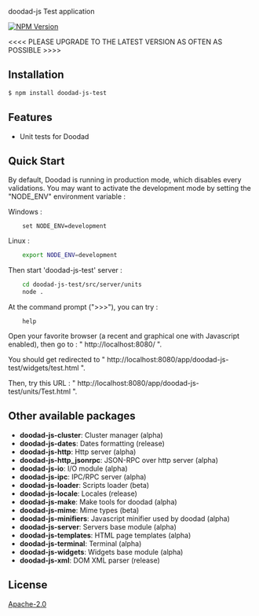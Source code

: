 doodad-js Test application

[![NPM Version][npm-image]][npm-url]
 
<<<< PLEASE UPGRADE TO THE LATEST VERSION AS OFTEN AS POSSIBLE >>>>

## Installation

```bash
$ npm install doodad-js-test
```

## Features

  -  Unit tests for Doodad

## Quick Start

By default, Doodad is running in production mode, which disables every validations. You may want to activate the development mode by setting the "NODE_ENV" environment variable :

Windows :
```dos
    set NODE_ENV=development
```
Linux :
```bash
    export NODE_ENV=development
```

Then start 'doodad-js-test' server :
```bash
    cd doodad-js-test/src/server/units
    node .
```

At the command prompt (">>>"), you can try :
```
    help
```

Open your favorite browser (a recent and graphical one with Javascript enabled), then go to : " http://localhost:8080/ ". 

You should get redirected to " http://localhost:8080/app/doodad-js-test/widgets/test.html ". 

Then, try this URL : " http://localhost:8080/app/doodad-js-test/units/Test.html ". 

## Other available packages

  - **doodad-js-cluster**: Cluster manager (alpha)
  - **doodad-js-dates**: Dates formatting (release)
  - **doodad-js-http**: Http server (alpha)
  - **doodad-js-http_jsonrpc**: JSON-RPC over http server (alpha)
  - **doodad-js-io**: I/O module (alpha)
  - **doodad-js-ipc**: IPC/RPC server (alpha)
  - **doodad-js-loader**: Scripts loader (beta)
  - **doodad-js-locale**: Locales (release)
  - **doodad-js-make**: Make tools for doodad (alpha)
  - **doodad-js-mime**: Mime types (beta)
  - **doodad-js-minifiers**: Javascript minifier used by doodad (alpha)
  - **doodad-js-server**: Servers base module (alpha)
  - **doodad-js-templates**: HTML page templates (alpha)
  - **doodad-js-terminal**: Terminal (alpha)
  - **doodad-js-widgets**: Widgets base module (alpha)
  - **doodad-js-xml**: DOM XML parser (release)
  
## License

  [Apache-2.0][license-url]

[npm-image]: https://img.shields.io/npm/v/doodad-js-test.svg
[npm-url]: https://npmjs.org/package/doodad-js-test
[license-url]: http://opensource.org/licenses/Apache-2.0